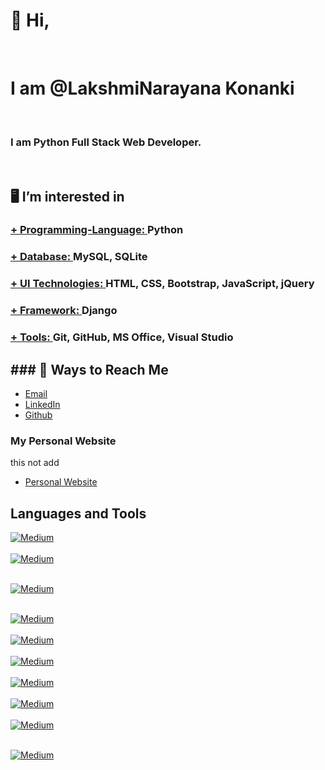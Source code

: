 <h1> 👋 Hi,  </h1><br>
<h1>  I am @LakshmiNarayana Konanki </h1> <br>

<h3> I am Python Full Stack Web Developer. </h3> <br>



<h2> 🖥️ I’m interested in </h2> 
<h3> <b><u> +  Programming-Language:   </u> Python </b> </h3>  
<h3> <b><u> +  Database:   </u> MySQL, SQLite </b> </h3> 
<h3> <b><u> +  UI Technologies:    </u> HTML, CSS, Bootstrap, JavaScript, jQuery </b> </h3> 
<h3> <b><u> +  Framework:   </u> Django </b> </h3> 
<h3> <b><u> +  Tools:       </u> Git, GitHub, MS Office, Visual Studio </b> </h3> 
                 


<h2> ### 🔗 Ways to Reach Me </h2> 


+ [Email](mailto:klakshminarayana045@gmail.com)
+ [LinkedIn](https://www.linkedin.com/in/k-lakshmi-narayana-4675ba273)
+ [Github](https://github.com/Lakshminarayana045)


### My Personal Website
this not add
+ [Personal Website](https://asifulnobel.github.io/)



<h2>Languages and Tools</h2>
<a href="https://img.shields.io/badge/python-3670A0?style=for-the-badge&logo=python&logoColor=ffdd54" target="_blank">
    <img alt="Medium" src="https://img.shields.io/badge/python-3670A0?style=for-the-badge&logo=python&logoColor=ffdd54" />
</a>  <br> <br>

<a href="https://img.shields.io/badge/Django-092E20?style=for-the-badge&logo=django&logoColor=green" target="_blank">
<img alt="Medium" src="https://img.shields.io/badge/Django-092E20?style=for-the-badge&logo=django&logoColor=green" />
</a>   <br> <br>

<a href="https://img.shields.io/badge/HTML5-E34F26?style=for-the-badge&logo=html5&logoColor=white" target="_blank"><img alt="Medium" src="https://img.shields.io/badge/HTML5-E34F26?style=for-the-badge&logo=html5&logoColor=white" />
</a>   <br> <br>

<a href="https://img.shields.io/badge/CSS3-1572B6?style=for-the-badge&logo=css3&logoColor=white" target="_blank">
<img alt="Medium" src="https://img.shields.io/badge/CSS3-1572B6?style=for-the-badge&logo=css3&logoColor=white" />
</a>     <br>  <br>

<a href="https://img.shields.io/badge/JavaScript-323330?style=for-the-badge&logo=javascript&logoColor=F7DF1E" target="_blank">
<img alt="Medium" src="https://img.shields.io/badge/JavaScript-323330?style=for-the-badge&logo=javascript&logoColor=F7DF1E" />
</a>    <br>  <br>

<a href="https://img.shields.io/badge/Bootstrap-563D7C?style=for-the-badge&logo=bootstrap&logoColor=white" target="_blank">
<img alt="Medium" src="https://img.shields.io/badge/Bootstrap-563D7C?style=for-the-badge&logo=bootstrap&logoColor=white" />
</a>    <br>  <br>



<a href="https://img.shields.io/badge/Git-F05032.svg?style=for-the-badge&logo=Git&logoColor=white" target="_blank">
<img alt="Medium" src="https://img.shields.io/badge/Git-F05032.svg?style=for-the-badge&logo=Git&logoColor=white" />
</a>      <br>  <br>

<a href="https://img.shields.io/badge/GitHub-181717.svg?style=for-the-badge&logo=GitHub&logoColor=white" target="_blank">
<img alt="Medium" src="https://img.shields.io/badge/GitHub-181717.svg?style=for-the-badge&logo=GitHub&logoColor=white" />
</a>        <br>  <br>




<a href="https://img.shields.io/badge/PyCharm-000000.svg?style=for-the-badge&logo=PyCharm&logoColor=white" target="_blank">
<img alt="Medium" src="https://img.shields.io/badge/PyCharm-000000.svg?style=for-the-badge&logo=PyCharm&logoColor=white" />
</a>      <br>  <br>

<a href="https://img.shields.io/badge/Visual%20Studio%20Code-007ACC.svg?style=for-the-badge&logo=Visual-Studio-Code&logoColor=white" target="_blank"><img alt="Medium" src="https://img.shields.io/badge/Visual%20Studio%20Code-007ACC.svg?style=for-the-badge&logo=Visual-Studio-Code&logoColor=white" /></a>       <br> <br>

